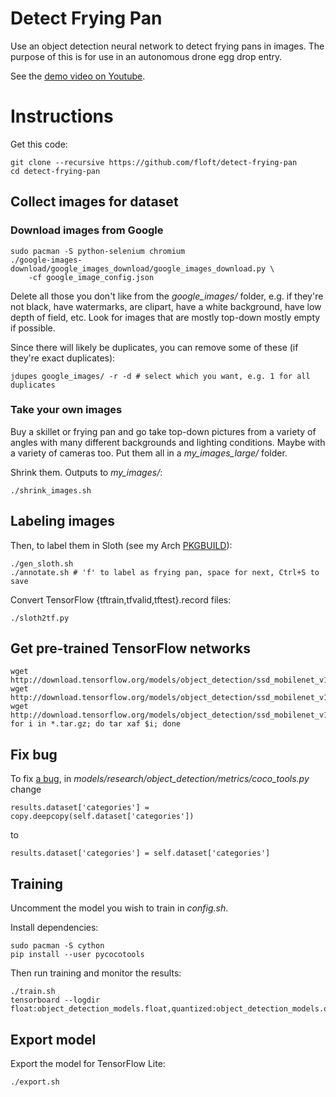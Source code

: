 Detect Frying Pan
=================
Use an object detection neural network to detect frying pans in images. The
purpose of this is for use in an autonomous drone egg drop entry.

See the [demo video on Youtube](https://www.youtube.com/watch?v=9iIUZG7x9K0).

# Instructions
Get this code:

    git clone --recursive https://github.com/floft/detect-frying-pan
    cd detect-frying-pan

## Collect images for dataset
### Download images from Google

    sudo pacman -S python-selenium chromium
    ./google-images-download/google_images_download/google_images_download.py \
        -cf google_image_config.json

Delete all those you don't like from the *google_images/* folder, e.g. if
they're not black, have watermarks, are clipart, have a white background, have
low depth of field, etc. Look for images that are mostly top-down mostly empty
if possible.

Since there will likely be duplicates, you can remove some of these (if they're
exact duplicates):

    jdupes google_images/ -r -d # select which you want, e.g. 1 for all duplicates

### Take your own images
Buy a skillet or frying pan and go take top-down pictures from a variety of
angles with many different backgrounds and lighting conditions. Maybe with a
variety of cameras too. Put them all in a *my_images_large/* folder.

Shrink them. Outputs to *my_images/*:

    ./shrink_images.sh

## Labeling images
Then, to label them in Sloth (see my Arch
[PKGBUILD](https://github.com/floft/PKGBUILDs/tree/master/python-sloth)):

    ./gen_sloth.sh
    ./annotate.sh # 'f' to label as frying pan, space for next, Ctrl+S to save

Convert TensorFlow {tftrain,tfvalid,tftest}.record files:

    ./sloth2tf.py

## Get pre-trained TensorFlow networks

    wget http://download.tensorflow.org/models/object_detection/ssd_mobilenet_v1_coco_2018_01_28.tar.gz
    wget http://download.tensorflow.org/models/object_detection/ssd_mobilenet_v1_0.75_depth_quantized_300x300_coco14_sync_2018_07_18.tar.gz
    wget http://download.tensorflow.org/models/object_detection/ssd_mobilenet_v1_ppn_shared_box_predictor_300x300_coco14_sync_2018_07_03.tar.gz
    for i in *.tar.gz; do tar xaf $i; done

## Fix bug
To fix [a bug](https://github.com/tensorflow/models/issues/4996#issuecomment-410640308), in *models/research/object_detection/metrics/coco_tools.py* change

    results.dataset['categories'] = copy.deepcopy(self.dataset['categories'])

to

    results.dataset['categories'] = self.dataset['categories']

## Training
Uncomment the model you wish to train in *config.sh*.

Install dependencies:

    sudo pacman -S cython
    pip install --user pycocotools

Then run training and monitor the results:

    ./train.sh
    tensorboard --logdir float:object_detection_models.float,quantized:object_detection_models.quantized,ppn:object_detection_models.ppn

## Export model
Export the model for TensorFlow Lite:

    ./export.sh
